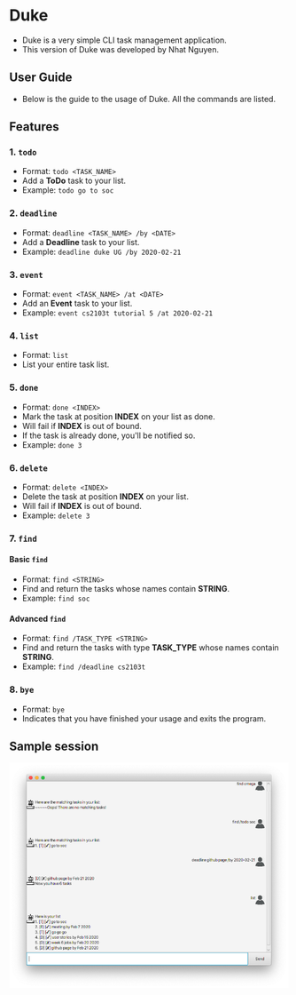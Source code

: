 # Duke
* Duke is a very simple CLI task management application.
* This version of Duke was developed by Nhat Nguyen.

## User Guide
* Below is the guide to the usage of Duke. All the commands are listed.

## Features 

### 1. `todo` 
* Format: `todo <TASK_NAME>`
* Add a **ToDo** task to your list.
* Example: `todo go to soc`

### 2. `deadline`
* Format: `deadline <TASK_NAME> /by <DATE>`
* Add a **Deadline** task to your list.
* Example: `deadline duke UG /by 2020-02-21`

### 3. `event`
* Format: `event <TASK_NAME> /at <DATE>`
* Add an **Event** task to your list.
* Example: `event cs2103t tutorial 5 /at 2020-02-21`

### 4. `list`
* Format: `list`
* List your entire task list.

### 5. `done`
* Format: `done <INDEX>`
* Mark the task at position **INDEX** on your list as done.
* Will fail if **INDEX** is out of bound.
* If the task is already done, you'll be notified so.
* Example: `done 3`

### 6. `delete`
* Format: `delete <INDEX>`
* Delete the task at position **INDEX** on your list.
* Will fail if **INDEX** is out of bound.
* Example: `delete 3`

### 7. `find`
#### Basic `find`
* Format: `find <STRING>`
* Find and return the tasks whose names contain **STRING**.
* Example: `find soc`

#### Advanced `find`
* Format: `find /TASK_TYPE <STRING>`
* Find and return the tasks with type **TASK_TYPE** whose names contain **STRING**.
* Example: `find /deadline cs2103t`

### 8. `bye`
* Format: `bye`
* Indicates that you have finished your usage and exits the program.

## Sample session
![Image of screenshot](Ui.png)

